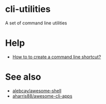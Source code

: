 # cli-utilities
A set of command line utilities

# Help
* [How to to create a command line shortcut?](http://unix.stackexchange.com/a/226321)

# See also
 * [alebcay/awesome-shell](https://github.com/alebcay/awesome-shell)
 * [aharris88/awesome-cli-apps](https://github.com/aharris88/awesome-cli-apps)

